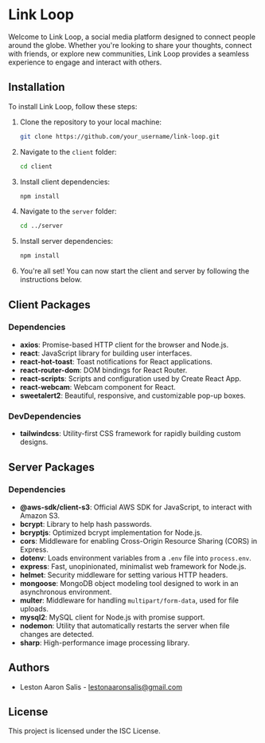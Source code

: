 # Link Loop

Welcome to Link Loop, a social media platform designed to connect people around the globe. Whether you're looking to share your thoughts, connect with friends, or explore new communities, Link Loop provides a seamless experience to engage and interact with others.

## Installation

To install Link Loop, follow these steps:

1. Clone the repository to your local machine:
    ```bash
    git clone https://github.com/your_username/link-loop.git
    ```

3. Navigate to the `client` folder:
    ```bash
    cd client
    ```

4. Install client dependencies:
    ```bash
    npm install
    ```

5. Navigate to the `server` folder:
    ```bash
    cd ../server
    ```

7. Install server dependencies:
    ```bash
    npm install
    ```

8. You're all set! You can now start the client and server by following the instructions below.

## Client Packages

### Dependencies

- **axios**: Promise-based HTTP client for the browser and Node.js.
- **react**: JavaScript library for building user interfaces.
- **react-hot-toast**: Toast notifications for React applications.
- **react-router-dom**: DOM bindings for React Router.
- **react-scripts**: Scripts and configuration used by Create React App.
- **react-webcam**: Webcam component for React.
- **sweetalert2**: Beautiful, responsive, and customizable pop-up boxes.

### DevDependencies

- **tailwindcss**: Utility-first CSS framework for rapidly building custom designs.

## Server Packages

### Dependencies

- **@aws-sdk/client-s3**: Official AWS SDK for JavaScript, to interact with Amazon S3.
- **bcrypt**: Library to help hash passwords.
- **bcryptjs**: Optimized bcrypt implementation for Node.js.
- **cors**: Middleware for enabling Cross-Origin Resource Sharing (CORS) in Express.
- **dotenv**: Loads environment variables from a `.env` file into `process.env`.
- **express**: Fast, unopinionated, minimalist web framework for Node.js.
- **helmet**: Security middleware for setting various HTTP headers.
- **mongoose**: MongoDB object modeling tool designed to work in an asynchronous environment.
- **multer**: Middleware for handling `multipart/form-data`, used for file uploads.
- **mysql2**: MySQL client for Node.js with promise support.
- **nodemon**: Utility that automatically restarts the server when file changes are detected.
- **sharp**: High-performance image processing library.

## Authors

- Leston Aaron Salis - [lestonaaronsalis@gmail.com](mailto:lestonaaronsalis@gmail.com)

## License

This project is licensed under the ISC License.
